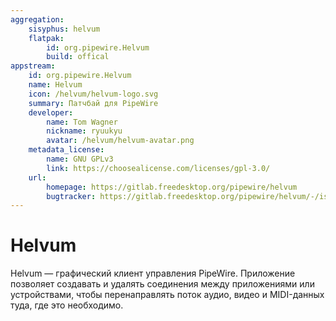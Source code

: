 ```yaml
---
aggregation:
    sisyphus: helvum
    flatpak: 
        id: org.pipewire.Helvum
        build: offical
appstream:
    id: org.pipewire.Helvum
    name: Helvum
    icon: /helvum/helvum-logo.svg
    summary: Патчбай для PipeWire
    developer:
        name: Tom Wagner
        nickname: ryuukyu
        avatar: /helvum/helvum-avatar.png
    metadata_license: 
        name: GNU GPLv3
        link: https://choosealicense.com/licenses/gpl-3.0/
    url:
        homepage: https://gitlab.freedesktop.org/pipewire/helvum
        bugtracker: https://gitlab.freedesktop.org/pipewire/helvum/-/issues
---
```


# Helvum

Helvum — графический клиент управления PipeWire. Приложение позволяет создавать и удалять соединения между приложениями или устройствами, чтобы перенаправлять поток аудио, видео и MIDI-данных туда, где это необходимо.

<!--@include: @apps/_parts/install/content-repo.md-->
<!--@include: @apps/_parts/install/content-flatpak.md-->

